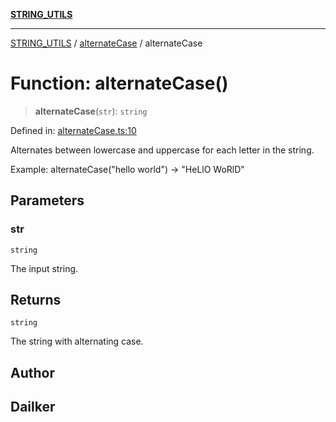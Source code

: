 [**STRING_UTILS**](../../README.md)

***

[STRING_UTILS](../../README.md) / [alternateCase](../README.md) / alternateCase

# Function: alternateCase()

> **alternateCase**(`str`): `string`

Defined in: [alternateCase.ts:10](https://github.com/dailker/everyutil/blob/0531b9744e97cf76b2fb0fb9c6a72c61ec9e2b23/src/string/alternateCase.ts#L10)

Alternates between lowercase and uppercase for each letter in the string.

Example: alternateCase("hello world") → "HeLlO WoRlD"

## Parameters

### str

`string`

The input string.

## Returns

`string`

The string with alternating case.

## Author

## Dailker
